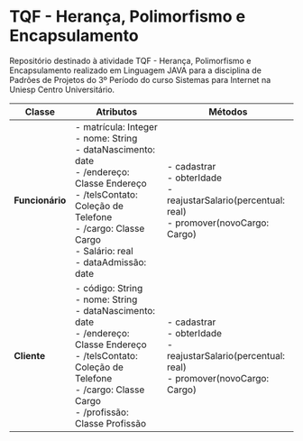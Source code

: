 # TQF - Herança, Polimorfismo e Encapsulamento
Repositório destinado à atividade TQF - Herança, Polimorfismo e Encapsulamento realizado em Linguagem JAVA para a disciplina de Padrões de Projetos do 3º Período do curso Sistemas para Internet na Uniesp Centro Universitário.

| Classe      | Atributos                                                                                                                                      | Métodos                                             |
|-------------|------------------------------------------------------------------------------------------------------------------------------------------------|-----------------------------------------------------|
| **Funcionário** | - matrícula: Integer<br>- nome: String<br>- dataNascimento: date<br>- /endereço: Classe Endereço<br>- /telsContato: Coleção de Telefone<br>- /cargo: Classe Cargo<br>- Salário: real<br>- dataAdmissão: date | - cadastrar<br>- obterIdade<br>- reajustarSalario(percentual: real)<br>- promover(novoCargo: Cargo) |
| **Cliente**     | - código: String<br>- nome: String<br>- dataNascimento: date<br>- /endereço: Classe Endereço<br>- /telsContato: Coleção de Telefone<br>- /cargo: Classe Cargo<br>- /profissão: Classe Profissão             | - cadastrar<br>- obterIdade<br>- reajustarSalario(percentual: real)<br>- promover(novoCargo: Cargo) | 
